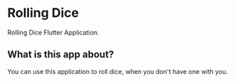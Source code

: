 # Rolling Dice

Rolling Dice Flutter Application. 

## What is this app about?

You can use this application to roll dice, when you don't have one with you.

